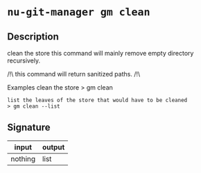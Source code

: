# `nu-git-manager gm clean`
## Description
clean the store
this command will mainly remove empty directory recursively.

/!\ this command will return sanitized paths. /!\

Examples
    clean the store
    > gm clean

    list the leaves of the store that would have to be cleaned
    > gm clean --list

## Signature
| input   | output       |
| ------- | ------------ |
| nothing | list<string> |

